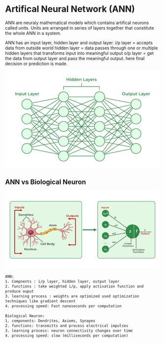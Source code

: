 # Artifical Neural Network (ANN)
ANN are neuraly mathematical models which contains artifical neurons called units. Units are arranged in series of layers together that constitute the whole ANN in a system.

ANN has an input layer, hidden layer and output layer. 
    i/p layer = accepts data from outside world
    hidden layer = data passes through one or multiple hidden layers that transforms input into meaningful output
    o/p layer = get the data from output layer and pass the meaningful output. here final decision or prediction is made.

![ANN](../images/ANN.png)

## ANN vs Biological Neuron
![AnnVsBiologicalNeuron](../images/ANNvsBiological.png)

    ANN:
    1. Compnents : i/p layer, hidden layer, output layer
    2. functions : take weighted i/p, apply activation function and produce ouput
    3. learning process : weights are optimized used optimization techniques like gradient descent
    4. processing speed: Fast nanoseconds per computation

    Biological Neuron:
    1. components: Dendrites, Axioms, Synapes
    2. functions: transmitts and process electrical impulses
    3. learning process: neuron connectivity changes over time
    4. processing speed: slow (milliseconds per computation)